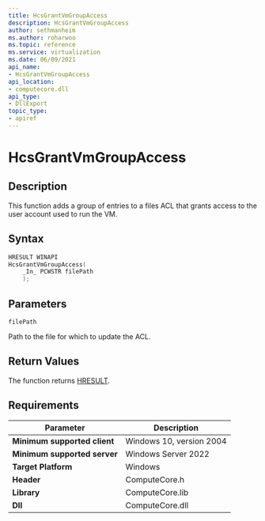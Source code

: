 ```yaml
---
title: HcsGrantVmGroupAccess
description: HcsGrantVmGroupAccess
author: sethmanheim
ms.author: roharwoo
ms.topic: reference
ms.service: virtualization
ms.date: 06/09/2021
api_name:
- HcsGrantVmGroupAccess
api_location:
- computecore.dll
api_type:
- DllExport
topic_type: 
- apiref
---
```

# HcsGrantVmGroupAccess

## Description

This function adds a group of entries to a files ACL that grants access to the user account used to run the VM.

## Syntax

```cpp
HRESULT WINAPI
HcsGrantVmGroupAccess(
    _In_ PCWSTR filePath
    );
```

## Parameters

`filePath`

Path to the file for which to update the ACL.

## Return Values

The function returns [HRESULT](./HCSHResult.md).

## Requirements

|Parameter|Description|
|---|---|
| **Minimum supported client** | Windows 10, version 2004 |
| **Minimum supported server** | Windows Server 2022 |
| **Target Platform** | Windows |
| **Header** | ComputeCore.h |
| **Library** | ComputeCore.lib |
| **Dll** | ComputeCore.dll |
